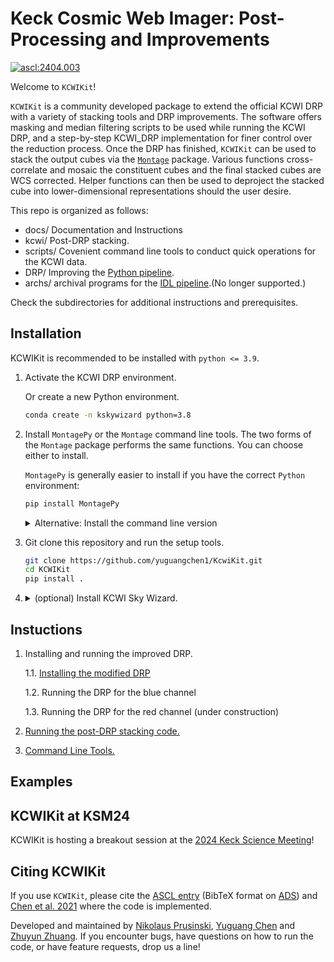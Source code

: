 # Keck Cosmic Web Imager: Post-Processing and Improvements

<a href="https://ascl.net/2404.003"><img src="https://img.shields.io/badge/ascl-2404.003-blue.svg?colorB=262255" alt="ascl:2404.003" /></a>

Welcome to `KCWIKit`!

`KCWIKit` is a community developed package to extend the official KCWI DRP with a variety of stacking tools and DRP improvements. The software offers masking and median filtering scripts to be used while running the KCWI DRP, and a step-by-step KCWI_DRP implementation for finer control over the reduction process. Once the DRP has finished, `KCWIKit` can be used to stack the output cubes via the [`Montage`](http://montage.ipac.caltech.edu/) package. Various functions cross-correlate and mosaic the constituent cubes and the final stacked cubes are WCS corrected. Helper functions can then be used to deproject the stacked cube into lower-dimensional representations should the user desire.

This repo is organized as follows:
- docs/ Documentation and Instructions
- kcwi/ Post-DRP stacking.
- scripts/ Covenient command line tools to conduct quick operations for the KCWI data. 
- DRP/ Improving the [Python pipeline](https://kcwi-drp.readthedocs.io/en/latest/).
- archs/ archival programs for the [IDL pipeline](https://github.com/Keck-DataReductionPipelines/KcwiDRP).(No longer supported.)

Check the subdirectories for additional instructions and prerequisites. 

## Installation

KCWIKit is recommended to be installed with `python <= 3.9`. 

1. Activate the KCWI DRP environment.
    
    Or create a new Python environment. 

    ```bash
    conda create -n kskywizard python=3.8
    ```

2. Install `MontagePy` or the `Montage` command line tools. The two forms of the `Montage` package performs the same functions. You can choose either to install.

    `MontagePy` is generally easier to install if you have the correct `Python` environment:
    ```bash
    pip install MontagePy
    ```

    <details>
    <summary> Alternative: Install the command line version </summary>

    If the above installation fails, alternatively, you can choose to install the command line tools by compiling from the [source code](http://montage.ipac.caltech.edu/docs/download2.html).
    </details>

3. Git clone this repository and run the setup tools. 

    ```bash
    git clone https://github.com/yuguangchen1/KcwiKit.git 
    cd KCWIKit
    pip install .
    ```

4. <details>
    <summary>(optional) Install KCWI Sky Wizard. </summary>

    `KSkyWizard` is a standalone tool to perform telluric correction and advanced sky subtraction based on PCA models for the red channel (KCRM). It is recommended to be run on `Python >= 3.11` environments. We refer to the [KSkyWizard documentation](https://github.com/zhuyunz/KSkyWizard) for the installation and instruction. 
    </details>

## Instuctions

1. Installing and running the improved DRP. 

    1.1. [Installing the modified DRP](./kcwikit/docs/install_DRP.md)

    1.2. Running the DRP for the blue channel

    1.3. Running the DRP for the red channel (under construction)

2. [Running the post-DRP stacking code.](./kcwikit/docs/KCWI_post-DRP_stacking.md)

3. [Command Line Tools.](./kcwikit/docs/scripts_instruction.md)

## Examples

## KCWIKit at KSM24

KCWIKit is hosting a breakout session at the [2024 Keck Science Meeting](https://kecksciencemeeting.org/breakout-sessions/)! 


## Citing KCWIKit

If you use `KCWIKit`, please cite the [ASCL entry](https://ascl.net/2404.003) (BibTeX format on [ADS](https://ui.adsabs.harvard.edu/abs/2024ascl.soft04003P)) and [Chen et al. 2021](https://ui.adsabs.harvard.edu/abs/2021MNRAS.508...19C) where the code is implemented.

Developed and maintained by [Nikolaus Prusinski](mailto:nik@astro.caltech.edu), [Yuguang Chen](mailto:yugchen@ucdavis.edu) and [Zhuyun Zhuang](mailto:zzhuang@astro.caltech.edu). If you encounter bugs, have questions on how to run the code, or have feature requests, drop us a line! 


